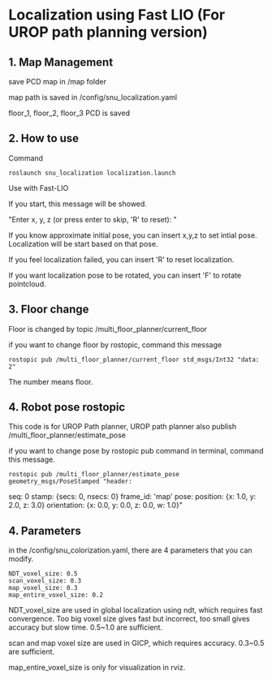 # Localization using Fast LIO (For UROP path planning version)


## 1. Map Management

save PCD map in /map folder

map path is saved in /config/snu_localization.yaml

floor_1, floor_2, floor_3 PCD is saved

## 2. How to use

Command

    roslaunch snu_localization localization.launch

Use with Fast-LIO

If you start, this message will be showed. 

"Enter x, y, z (or press enter to skip, 'R' to reset): " 


If you know approximate initial pose, you can insert x,y,z to set intial pose. Localization will be start based on that pose. 

If you feel localization failed, you can insert 'R' to reset localization.

If you want localization pose to be rotated, you can insert  'F' to rotate pointcloud.



## 3. Floor change

Floor is changed by topic /multi_floor_planner/current_floor

if you want to change floor by rostopic, command this message

    rostopic pub /multi_floor_planner/current_floor std_msgs/Int32 "data: 2"


The number means floor.

## 4. Robot pose rostopic

This code is for UROP Path planner, UROP path planner also publish /multi_floor_planner/estimate_pose

if you want to change pose by rostopic pub command in terminal, command this message.

    rostopic pub /multi_floor_planner/estimate_pose geometry_msgs/PoseStamped "header:
  seq: 0
  stamp: {secs: 0, nsecs: 0}
  frame_id: 'map'
pose:
  position: {x: 1.0, y: 2.0, z: 3.0}
  orientation: {x: 0.0, y: 0.0, z: 0.0, w: 1.0}"
    



## 4. Parameters

in the /config/snu_colorization.yaml, there are 4 parameters that you can modify.


    NDT_voxel_size: 0.5
    scan_voxel_size: 0.3
    map_voxel_size: 0.3
    map_entire_voxel_size: 0.2


NDT_voxel_size are used in global localization using ndt, which requires fast convergence. Too big voxel size gives fast but incorrect, too small gives accuracy but slow time. 0.5~1.0 are sufficient.

scan and map voxel size are used in GICP, which requires accuracy. 0.3~0.5 are sufficient.

map_entire_voxel_size is only for visualization in rviz.


